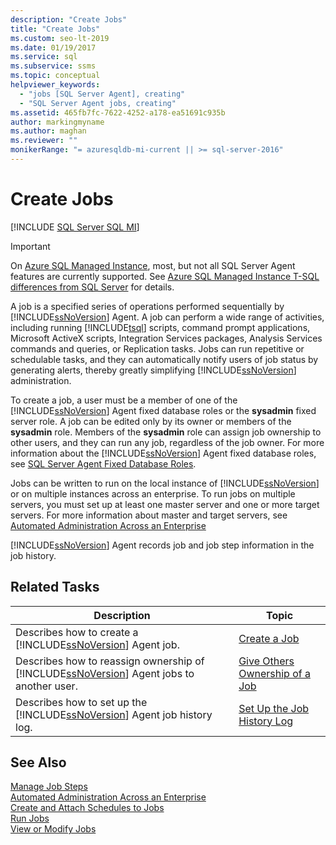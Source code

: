 ```yaml
---
description: "Create Jobs"
title: "Create Jobs"
ms.custom: seo-lt-2019
ms.date: 01/19/2017
ms.service: sql
ms.subservice: ssms
ms.topic: conceptual
helpviewer_keywords: 
  - "jobs [SQL Server Agent], creating"
  - "SQL Server Agent jobs, creating"
ms.assetid: 465fb7fc-7622-4252-a178-ea51691c935b
author: markingmyname
ms.author: maghan
ms.reviewer: ""
monikerRange: "= azuresqldb-mi-current || >= sql-server-2016"
---
```

# Create Jobs
[!INCLUDE [SQL Server SQL MI](../../includes/applies-to-version/sql-asdbmi.md)]

> [!IMPORTANT]  
> On [Azure SQL Managed Instance](/azure/sql-database/sql-database-managed-instance), most, but not all SQL Server Agent features are currently supported. See [Azure SQL Managed Instance T-SQL differences from SQL Server](/azure/sql-database/sql-database-managed-instance-transact-sql-information#sql-server-agent) for details.

A job is a specified series of operations performed sequentially by [!INCLUDE[ssNoVersion](../../includes/ssnoversion-md.md)] Agent. A job can perform a wide range of activities, including running [!INCLUDE[tsql](../../includes/tsql-md.md)] scripts, command prompt applications, Microsoft ActiveX scripts, Integration Services packages, Analysis Services commands and queries, or Replication tasks. Jobs can run repetitive or schedulable tasks, and they can automatically notify users of job status by generating alerts, thereby greatly simplifying [!INCLUDE[ssNoVersion](../../includes/ssnoversion-md.md)] administration.  
  
To create a job, a user must be a member of one of the [!INCLUDE[ssNoVersion](../../includes/ssnoversion-md.md)] Agent fixed database roles or the **sysadmin** fixed server role. A job can be edited only by its owner or members of the **sysadmin** role. Members of the **sysadmin** role can assign job ownership to other users, and they can run any job, regardless of the job owner. For more information about the [!INCLUDE[ssNoVersion](../../includes/ssnoversion-md.md)] Agent fixed database roles, see [SQL Server Agent Fixed Database Roles](../../ssms/agent/sql-server-agent-fixed-database-roles.md).  
  
Jobs can be written to run on the local instance of [!INCLUDE[ssNoVersion](../../includes/ssnoversion-md.md)] or on multiple instances across an enterprise. To run jobs on multiple servers, you must set up at least one master server and one or more target servers. For more information about master and target servers, see [Automated Administration Across an Enterprise](../../ssms/agent/automated-administration-across-an-enterprise.md)  
  
[!INCLUDE[ssNoVersion](../../includes/ssnoversion-md.md)] Agent records job and job step information in the job history.  
  
## Related Tasks  
  
|Description|Topic|  
|-|-|  
|Describes how to create a [!INCLUDE[ssNoVersion](../../includes/ssnoversion-md.md)] Agent job.|[Create a Job](../../ssms/agent/create-a-job.md)|  
|Describes how to reassign ownership of [!INCLUDE[ssNoVersion](../../includes/ssnoversion-md.md)] Agent jobs to another user.|[Give Others Ownership of a Job](../../ssms/agent/give-others-ownership-of-a-job.md)|  
|Describes how to set up the [!INCLUDE[ssNoVersion](../../includes/ssnoversion-md.md)] Agent job history log.|[Set Up the Job History Log](../../ssms/agent/set-up-the-job-history-log.md)|  
  
## See Also  
[Manage Job Steps](../../ssms/agent/manage-job-steps.md)  
[Automated Administration Across an Enterprise](../../ssms/agent/automated-administration-across-an-enterprise.md)  
[Create and Attach Schedules to Jobs](../../ssms/agent/create-and-attach-schedules-to-jobs.md)  
[Run Jobs](../../ssms/agent/run-jobs.md)  
[View or Modify Jobs](../../ssms/agent/view-or-modify-jobs.md)  
